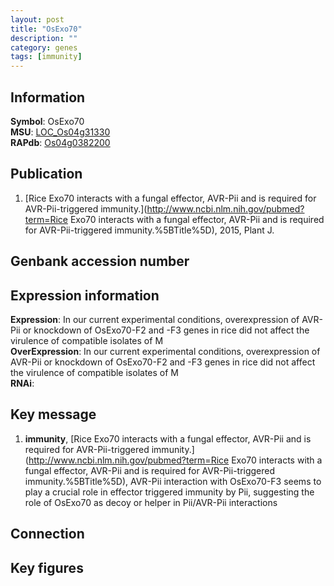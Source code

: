 ```yaml
---
layout: post
title: "OsExo70"
description: ""
category: genes
tags: [immunity]
---
```


## Information
__Symbol__: OsExo70  
__MSU__: [LOC_Os04g31330](http://rice.plantbiology.msu.edu/cgi-bin/ORF_infopage.cgi?orf=LOC_Os04g31330)  
__RAPdb__: [Os04g0382200](http://rapdb.dna.affrc.go.jp/viewer/gbrowse_details/irgsp1?name=Os04g0382200)  

## Publication
1. [Rice Exo70 interacts with a fungal effector, AVR-Pii and is required for AVR-Pii-triggered immunity.](http://www.ncbi.nlm.nih.gov/pubmed?term=Rice Exo70 interacts with a fungal effector, AVR-Pii and is required for AVR-Pii-triggered immunity.%5BTitle%5D), 2015, Plant J.

## Genbank accession number

## Expression information
__Expression__: In our current experimental conditions, overexpression of AVR-Pii or knockdown of OsExo70-F2 and -F3 genes in rice did not affect the virulence of compatible isolates of M  
__OverExpression__: In our current experimental conditions, overexpression of AVR-Pii or knockdown of OsExo70-F2 and -F3 genes in rice did not affect the virulence of compatible isolates of M  
__RNAi__:  

## Key message
1. __immunity__, [Rice Exo70 interacts with a fungal effector, AVR-Pii and is required for AVR-Pii-triggered immunity.](http://www.ncbi.nlm.nih.gov/pubmed?term=Rice Exo70 interacts with a fungal effector, AVR-Pii and is required for AVR-Pii-triggered immunity.%5BTitle%5D),  AVR-Pii interaction with OsExo70-F3 seems to play a crucial role in effector triggered immunity by Pii, suggesting the role of OsExo70 as decoy or helper in Pii/AVR-Pii interactions

## Connection

## Key figures


